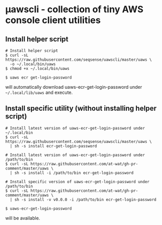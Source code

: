 # µawscli - collection of tiny AWS console client utilities

## Install helper script
```shell
# Install helper script
$ curl -sL https://raw.githubusercontent.com/seqsense/uawscli/master/uaws \
  -o ~/.local/bin/uaws
$ chmod +x ~/.local/bin/uaws
```

```shell
$ uaws ecr get-login-password
```
will automatically download uaws-ecr-get-login-password under `~/.local/lib/uaws` and execute.

## Install specific utility (without installing helper script)
```shell
# Install latest version of uaws-ecr-get-login-password under ~/.local/bin
$ curl -sL https://raw.githubusercontent.com/seqsense/uawscli/master/uaws \
  | sh -s install ecr-get-login-password

# Install latest version of uaws-ecr-get-login-password under /path/to/bin
$ curl -sL https://raw.githubusercontent.com/at-wat/gh-pr-comment/master/uaws \
  | sh -s install -i /path/to/bin ecr-get-login-password

# Install specific version of uaws-ecr-get-login-password under /path/to/bin
$ curl -sL https://raw.githubusercontent.com/at-wat/gh-pr-comment/master/uaws \
  | sh -s install -v v0.0.0 -i /path/to/bin ecr-get-login-password
```

```shell
$ uaws-ecr-get-login-password
```
will be available.
